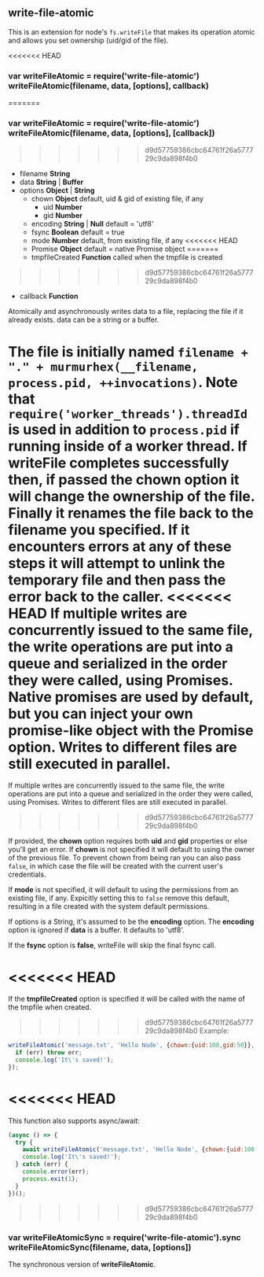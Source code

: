 write-file-atomic
-----------------

This is an extension for node's `fs.writeFile` that makes its operation
atomic and allows you set ownership (uid/gid of the file).

<<<<<<< HEAD
### var writeFileAtomic = require('write-file-atomic')<br>writeFileAtomic(filename, data, [options], callback)
=======
### var writeFileAtomic = require('write-file-atomic')<br>writeFileAtomic(filename, data, [options], [callback])
>>>>>>> d9d57759386cbc64761f26a577729c9da898f4b0

* filename **String**
* data **String** | **Buffer**
* options **Object** | **String**
  * chown **Object** default, uid & gid of existing file, if any
    * uid **Number**
    * gid **Number**
  * encoding **String** | **Null** default = 'utf8'
  * fsync **Boolean** default = true
  * mode **Number** default, from existing file, if any
<<<<<<< HEAD
  * Promise **Object** default = native Promise object
=======
  * tmpfileCreated **Function** called when the tmpfile is created
>>>>>>> d9d57759386cbc64761f26a577729c9da898f4b0
* callback **Function**

Atomically and asynchronously writes data to a file, replacing the file if it already
exists.  data can be a string or a buffer.

The file is initially named `filename + "." + murmurhex(__filename, process.pid, ++invocations)`.
Note that `require('worker_threads').threadId` is used in addition to `process.pid` if running inside of a worker thread.
If writeFile completes successfully then, if passed the **chown** option it will change
the ownership of the file. Finally it renames the file back to the filename you specified. If
it encounters errors at any of these steps it will attempt to unlink the temporary file and then
pass the error back to the caller.
<<<<<<< HEAD
If multiple writes are concurrently issued to the same file, the write operations are put into a queue and serialized in the order they were called, using Promises. Native promises are used by default, but you can inject your own promise-like object with the **Promise** option. Writes to different files are still executed in parallel.
=======
If multiple writes are concurrently issued to the same file, the write operations are put into a queue and serialized in the order they were called, using Promises. Writes to different files are still executed in parallel.
>>>>>>> d9d57759386cbc64761f26a577729c9da898f4b0

If provided, the **chown** option requires both **uid** and **gid** properties or else
you'll get an error.  If **chown** is not specified it will default to using
the owner of the previous file.  To prevent chown from being ran you can
also pass `false`, in which case the file will be created with the current user's credentials.

If **mode** is not specified, it will default to using the permissions from
an existing file, if any.  Expicitly setting this to `false` remove this default, resulting
in a file created with the system default permissions.

If options is a String, it's assumed to be the **encoding** option. The **encoding** option is ignored if **data** is a buffer. It defaults to 'utf8'.

If the **fsync** option is **false**, writeFile will skip the final fsync call.

<<<<<<< HEAD
=======
If the **tmpfileCreated** option is specified it will be called with the name of the tmpfile when created.

>>>>>>> d9d57759386cbc64761f26a577729c9da898f4b0
Example:

```javascript
writeFileAtomic('message.txt', 'Hello Node', {chown:{uid:100,gid:50}}, function (err) {
  if (err) throw err;
  console.log('It\'s saved!');
});
```

<<<<<<< HEAD
=======
This function also supports async/await:

```javascript
(async () => {
  try {
    await writeFileAtomic('message.txt', 'Hello Node', {chown:{uid:100,gid:50}});
    console.log('It\'s saved!');
  } catch (err) {
    console.error(err);
    process.exit(1);
  }
})();
```

>>>>>>> d9d57759386cbc64761f26a577729c9da898f4b0
### var writeFileAtomicSync = require('write-file-atomic').sync<br>writeFileAtomicSync(filename, data, [options])

The synchronous version of **writeFileAtomic**.
